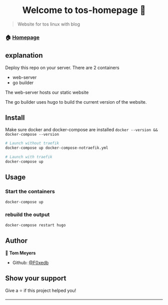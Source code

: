 <h1 align="center">Welcome to tos-homepage 👋</h1>
<p>
</p>

> Website for tos linux with blog

### 🏠 [Homepage](https://tos.pbfp.xyz)

## explanation
Deploy this repo on your server. There are 2 containers

* web-server
* go builder

The web-server hosts our static website

The go builder uses hugo to build the current version of the website.

## Install
Make sure docker and docker-compose are installed
`docker --version && docker-compose --version`

```sh
# Launch without traefik
docker-compose up docker-compose-notraefik.yml
```

```sh
# Launch with traefik
docker-compose up
```

## Usage

### Start the containers

```sh
docker-compose up
```

### rebuild the output

```sh
docker-compose restart hugo
```


## Author

👤 **Tom Meyers**

* Github: [@F0xedb](https://github.com/F0xedb)

## Show your support

Give a ⭐️ if this project helped you!

---


